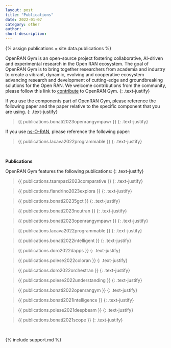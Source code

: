 ```yaml
---
layout: post
title: "Publications"
date: 2022-01-07
category: other
author:
short-description:
---
```


{% assign publications = site.data.publications %}

OpenRAN Gym is an open-source project fostering collaborative, AI-driven and experimental research in the Open RAN ecosystem.
The goal of OpenRAN Gym is to bring together researchers from academia and industry to create a vibrant, dynamic, evolving and cooperative ecosystem advancing research and development of cutting-edge and groundbreaking solutions for the Open RAN.
We welcome contributions from the community, please follow this link to [contribute](/other/contribute) to OpenRAN Gym.
{: .text-justify}

If you use the components part of OpenRAN Gym, please reference the following paper and the paper relative to the specific component that you are using.
{: .text-justify}

> {{ publications.bonati2023openrangympawr }}
> {: .text-justify}

If you use [ns-O-RAN](/ran-frameworks/ns-o-ran), please reference the following paper:

> {{ publications.lacava2022programmable }}
> {: .text-justify}

&nbsp;

**Publications**

OpenRAN Gym features the following publications:
{: .text-justify}

> {{ publications.tsampazi2023comparative }}
> {: .text-justify}

> {{ publications.fiandrino2023explora }}
> {: .text-justify}

> {{ publications.bonati20235gct }}
> {: .text-justify}

> {{ publications.bonati2023neutran }}
> {: .text-justify}

> {{ publications.bonati2023openrangympawr }}
> {: .text-justify}

> {{ publications.lacava2022programmable }}
> {: .text-justify}

> {{ publications.bonati2022intelligent }}
> {: .text-justify}

> {{ publications.doro2022dapps }}
> {: .text-justify}

> {{ publications.polese2022coloran }}
> {: .text-justify}

> {{ publications.doro2022orchestran }}
> {: .text-justify}

> {{ publications.polese2022understanding }}
> {: .text-justify}

> {{ publications.bonati2022openrangym }}
> {: .text-justify}

> {{ publications.bonati2021intelligence }}
> {: .text-justify}

> {{ publications.polese2021deepbeam }}
> {: .text-justify}

> {{ publications.bonati2021scope }}
> {: .text-justify}

&nbsp;

{% include support.md %}
